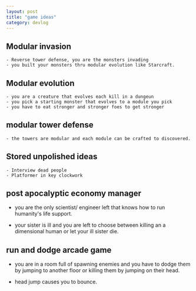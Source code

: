 ```yaml
---
layout: post
title: "game ideas"
category: devlog
---
```


## Modular invasion

    - Reverse tower defense, you are the monsters invading
    - you built your monsters thru modular evolution like Starcraft.

## Modular evolution

    - you are a creature that evolves each kill in a dungeun
    - you pick a starting monster that evolves to a module you pick
    - you have to eat stronger and stronger foes to get stronger

## modular tower defense

    - the towers are modular and each module can be crafted to discovered.

## Stored unpolished ideas

    - Interview dead people
    - Platformer in key clockwork

## post apocalyptic economy manager

- you are the only scientist/ engineer left that knows how to run humanity's life support.

- your sister is ill and you are left to choose between killing an a dimensional human or let your ill sister die.

## run and dodge arcade game

- you are in a room full of spawning enemies and you have to dodge them by jumping to another floor or killing them by jumping on their head.

- head jump causes you to bounce.
